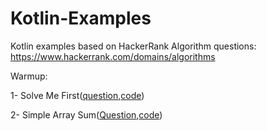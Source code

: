 # Kotlin-Examples
Kotlin examples based on HackerRank Algorithm questions:
https://www.hackerrank.com/domains/algorithms

Warmup:

1- Solve Me First([question](:https://www.hackerrank.com/challenges/solve-me-first/problem),[code](https://github.com/alishari/Kotlin-Examples/blob/master/src/warmup/SolveMeFirst.kt))

2- Simple Array Sum([Question](https://www.hackerrank.com/challenges/simple-array-sum/problem),[code](https://github.com/alishari/Kotlin-Examples/blob/master/src/warmup/SimpleArraySum.kt))